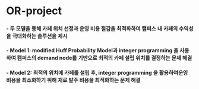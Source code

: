# OR-project

#### - 두 모델을 통해 카페 위치 선정과 운영 비용 절감을 최적화하여 캠퍼스 내 카페의 수익성을 극대화하는 솔루션을 제시

#### - Model 1: modified Huff Probability Model과 integer programming 을 사용하여 캠퍼스의 demand node를 기반으로 최적의 카페 설립 위치를 결정하는 문제 해결

#### - Model 2: 최적의 위치에 카페를 설립 후, integer programming 을 활용하여운영 비용을 최소화하기 위해 재료 발주 비용을 최적화하는 문제 해결

